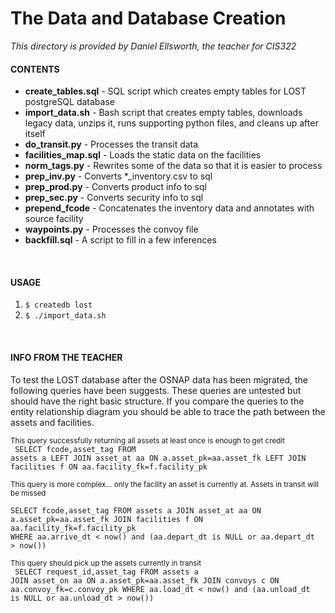 <h1>The Data and Database Creation</h1>

<p><i>This directory is provided by Daniel Ellsworth, the teacher for CIS322</i></p>

<h4>CONTENTS</h4>
<ul>
<li><b>create_tables.sql</b> - SQL script which creates empty tables for LOST postgreSQL database</li>
<li><b>import_data.sh</b> - Bash script that creates empty tables, downloads legacy data, unzips it, runs supporting python files, and cleans up after itself</li>
<li><b>do_transit.py</b> - Processes the transit data</li>
<li><b>facilities_map.sql</b> - Loads the static data on the facilities</li>
<li><b>norm_tags.py</b> - Rewrites some of the data so that it is easier to process</li>
<li><b>prep_inv.py</b> - Converts *_inventory.csv to sql</li>
<li><b>prep_prod.py</b> - Converts product info to sql</li>
<li><b>prep_sec.py</b> - Converts security info to sql</li>
<li><b>prepend_fcode</b> - Concatenates the inventory data and annotates with source facility
<li><b>waypoints.py</b> - Processes the convoy file</li>
<li><b>backfill.sql</b> - A script to fill in a few inferences</li>
</ul>

<br>

<h4>USAGE</h4>
<ol>
<li><code>$ createdb lost</code></li>
<li><code>$ ./import_data.sh</code></li>
</ol>

<br>

<h4>INFO FROM THE TEACHER</h4>
<p>To test the LOST database after the OSNAP data has been migrated, the following queries have been suggests. These queries are untested but should have the right basic structure. If you compare the queries to the entity relationship diagram you should be able to trace the path between the assets and facilities.</p>

<small>This query successfully returning all assets at least once is enough to get credit</small>
<br>
<code>
SELECT fcode,asset_tag
FROM assets a
LEFT JOIN asset_at aa  ON a.asset_pk=aa.asset_fk
LEFT JOIN facilities f ON aa.facility_fk=f.facility_pk
</code>

<small>This query is more complex... only the facility an asset is currently at. Assets in transit will be missed</small>
<br>
<code>
SELECT fcode,asset_tag 
FROM assets a
JOIN asset_at aa  ON a.asset_pk=aa.asset_fk
JOIN facilities f ON aa.facility_fk=f.facility_pk
WHERE aa.arrive_dt < now() and (aa.depart_dt is NULL or aa.depart_dt > now())
</code>

<small>This query should pick up the assets currently in transit</small>
<br>
<code>
SELECT request_id,asset_tag 
FROM assets a
JOIN asset_on aa  ON a.asset_pk=aa.asset_fk
JOIN convoys c ON aa.convoy_fk=c.convoy_pk
WHERE aa.load_dt < now() and (aa.unload_dt is NULL or aa.unload_dt > now())
</code>